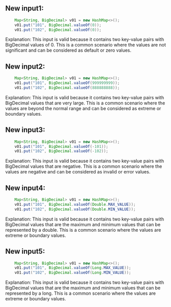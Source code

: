## New input1:
```java
    Map<String, BigDecimal> v01 = new HashMap<>();
    v01.put("101", BigDecimal.valueOf(0));
    v01.put("102", BigDecimal.valueOf(0));
```
Explanation: This input is valid because it contains two key-value pairs with BigDecimal values of 0. This is a common scenario where the values are not significant and can be considered as default or zero values.

## New input2:
```java
    Map<String, BigDecimal> v01 = new HashMap<>();
    v01.put("101", BigDecimal.valueOf(999999999));
    v01.put("102", BigDecimal.valueOf(888888888));
```
Explanation: This input is valid because it contains two key-value pairs with BigDecimal values that are very large. This is a common scenario where the values are beyond the normal range and can be considered as extreme or boundary values.

## New input3:
```java
    Map<String, BigDecimal> v01 = new HashMap<>();
    v01.put("101", BigDecimal.valueOf(-101));
    v01.put("102", BigDecimal.valueOf(-102));
```
Explanation: This input is valid because it contains two key-value pairs with BigDecimal values that are negative. This is a common scenario where the values are negative and can be considered as invalid or error values.

## New input4:
```java
    Map<String, BigDecimal> v01 = new HashMap<>();
    v01.put("101", BigDecimal.valueOf(Double.MAX_VALUE));
    v01.put("102", BigDecimal.valueOf(Double.MIN_VALUE));
```
Explanation: This input is valid because it contains two key-value pairs with BigDecimal values that are the maximum and minimum values that can be represented by a double. This is a common scenario where the values are extreme or boundary values.

## New input5:
```java
    Map<String, BigDecimal> v01 = new HashMap<>();
    v01.put("101", BigDecimal.valueOf(Long.MAX_VALUE));
    v01.put("102", BigDecimal.valueOf(Long.MIN_VALUE));
```
Explanation: This input is valid because it contains two key-value pairs with BigDecimal values that are the maximum and minimum values that can be represented by a long. This is a common scenario where the values are extreme or boundary values.
